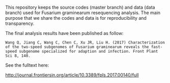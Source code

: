 This repository keeps the source codes (master branch) and data (data branch) used for Fusarium graminearum resequencing analysis. The main purpose that we share the codes and data is for reproducibility and transparency.

The final analysis results have been published as follow:

```
Wang Q, Jiang C, Wang C, Chen C, Xu JR, Liu H. (2017) Characterization of the two-speed subgenomes of Fusarium graminearum reveals the fast-speed subgenome specialized for adaption and infection. Front Plant Sci 8, 140. 
```

See the fulltext here:

http://journal.frontiersin.org/article/10.3389/fpls.2017.00140/full
